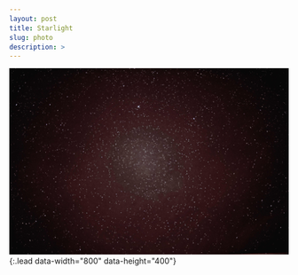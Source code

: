 ```yaml
---
layout: post
title: Starlight
slug: photo
description: >
---
```

![_DSC0634](/assets/img/blog/photo/_DSC06342.jpg){:.lead data-width="800" data-height="400"}
